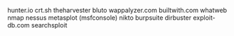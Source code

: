 
hunter.io
crt.sh
theharvester
bluto
wappalyzer.com
builtwith.com
whatweb
nmap
nessus
metasplot (msfconsole)
nikto
burpsuite
dirbuster
exploit-db.com
searchsploit

<!--stackedit_data:
eyJoaXN0b3J5IjpbMTg5MjY5NTQzNiwzNzc3MjY4NTEsLTE1Nz
E5MjE2MTAsLTQwMzgyNDQyMywtMzQyMDU0OTIyLDE1OTMzMTIx
NzAsLTgwOTU1NzczOCw2NDIyMDE4MDMsMjg3NjY2Mzk4XX0=
-->